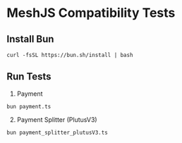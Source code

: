 # MeshJS Compatibility Tests

## Install Bun

```
curl -fsSL https://bun.sh/install | bash
```

## Run Tests

1. Payment

```shell
bun payment.ts
```

2. Payment Splitter (PlutusV3)

```shell
bun payment_splitter_plutusV3.ts
```
